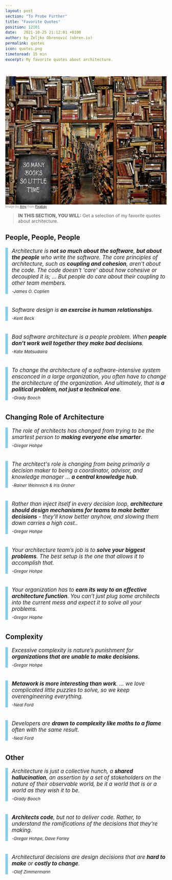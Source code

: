```yaml
---
layout: post
section: "To Probe Further"
title: "Favorite Quotes"
position: 12101
date:   2021-10-25 21:12:01 +0100
author: by Željko Obrenović (obren.io)
permalink: quotes
icon: quotes.png
timetoread: 15 min
excerpt: My favorite quotes about architecture.


---
```

<img style="margin-top: -20px; width: 100%; height: 400px; object-fit: cover" 
     src="assets/images/arch/books-g1b2675255_1920.jpg">
<div style="font-size: 70%; margin-top: -16px; color: grey; margin-bottom: 12px">
Image by <a href="https://pixabay.com/users/prettysleepy-2973588/?utm_source=link-attribution&amp;utm_medium=referral&amp;utm_campaign=image&amp;utm_content=5430104">Amy</a> from <a href="https://pixabay.com//?utm_source=link-attribution&amp;utm_medium=referral&amp;utm_campaign=image&amp;utm_content=5430104">Pixabay</a>
</div>

> **IN THIS SECTION, YOU WILL:** Get a selection of my favorite quotes about architecture.

<style>
 .quote {
     border-left: 8px solid skyblue;
     padding-left: 12px;
     margin-top: 20px;
     margin-bottom: 40px;
     font-size: 120%;
     font-style: italic;
 }
 .author {
     margin-top: 8px;
     font-size: 80%;
 }
</style>

## People, People, People

<div class="quote">
Architecture is <b>not so much about the software</b>, <b>but about the people</b> who write the software. The core principles of architecture, such as <b>coupling and cohesion</b>, aren't about the code. The code doesn't 'care' about how cohesive or decoupled it is; … But people do care about their coupling to other team members. <div class="author">-James O. Coplien</div>
</div>

<div class="quote">
Software design is <b>an exercise in human relationships</b>.
<div class="author">-Kent Beck</div>
</div>

<div class="quote">
Bad software architecture is a people problem. When <b>people don't work well together they make bad decisions</b>.
<div class="author">-Kate Matsudaira</div>
</div>

<div class="quote">
To change the architecture of a software-intensive system ensconced in a large organization, you often have to change the architecture of the organization. And ultimately, that is <b>a political problem, not just a technical one</b>.
<div class="author">-Grady Booch</div>
</div>

## Changing Role of Architecture

<div class="quote">
The role of architects has changed from trying to be the smartest person to <b>making everyone else smarter</b>.
<div class="author">-Gregor Hohpe</div>
</div>

<div class="quote">
The architect's role is changing from being primarily a decision maker to being a coordinator, advisor, and knowledge manager ... <b>a central knowledge hub</b>.
<div class="author">-Rainer Weinreich & Iris Groher</div>
</div>

<div class="quote">
Rather than inject itself in every decision loop, <b>architecture should design mechanisms for teams to make better decisions</b> - they’ll know better anyhow, and slowing them down carries a high cost..
<div class="author">-Gregor Hohpe</div>
</div>

<div class="quote">
Your architecture team’s job is to <b>solve your biggest problems</b>. The best setup is the one that allows it to accomplish that.
<div class="author">-Gregor Hohpe</div>
</div>

<div class="quote">
Your organization has to <b>earn its way to an effective architecture function</b>. You can’t just plug some architects into the current mess and expect it to solve all your problems.
<div class="author">-Gregor Hophe</div>
</div>

## Complexity

<div class="quote">
Excessive complexity is nature’s punishment for <b>organizations that are unable to make decisions.</b>
<div class="author">-Gregor Hohpe</div>
</div>

<div class="quote">
<b>Metawork is more interesting than work</b>. ... we love complicated little puzzles to solve, so we keep overengineering everything.
<div class="author">-Neal Ford</div>
</div>

<div class="quote">
Developers are <b>drawn to complexity like moths to a flame</b> often with the same result.
<div class="author">-Neal Ford</div>
</div>


## Other
 
<div class="quote">
Architecture is just a collective hunch, a <b>shared hallucination</b>, an assertion by a set of stakeholders on the nature of their observable world, be it a world that is or a world as they wish it to be.
<div class="author">-Grady Booch</div>
</div>
 
<div class="quote">
<b>Architects code</b>, but not to deliver code. Rather, to understand the ramifications of the decisions that they're making.
<div class="author">-Gregor Hohpe, Dave Farley</div>
</div>

<div class="quote">
Architectural decisions are design decisions that are <b>hard to make</b> or <b>costly to change</b>.
<div class="author">-Olaf Zimmermann</div>
</div>

